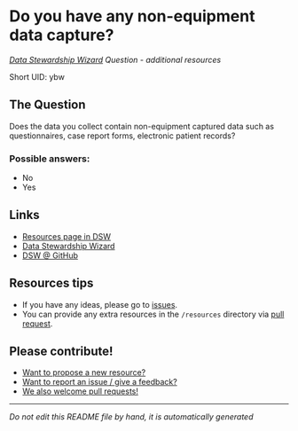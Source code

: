 # Do you have any non-equipment data capture?

*[Data Stewardship Wizard] Question - additional resources*

Short UID: ybw

## The Question

Does the data you collect contain non-equipment captured data such as questionnaires, case report forms, electronic patient records?

### Possible answers:

  * No 
  * Yes 

## Links

  * [Resources page in DSW]
  * [Data Stewardship Wizard]
  * [DSW @ GitHub]


## Resources tips

  * If you have any ideas, please go to [issues].
  * You can provide any extra resources in the `/resources` directory via [pull request].

## Please contribute!

  * [Want to propose a new resource?](https://github.com/DSQResources/DSQ-ybw/issues/new)
  * [Want to report an issue / give a feedback?](https://github.com/DSQResources/DSQ-ybw/issues/new)
  * [We also welcome pull requests!](https://github.com/DSQResources/DSQ-ybw/pulls)

----

*Do not edit this README file by hand, it is automatically generated*

[Data Stewardship Wizard]: https://dmp.fairdata.solutions
[Resources page in DSW]: https://dmp.fairdata.solutions/resources/ybw
[DSW @ GitHub]: https://github.com/DataStewardshipWizard
[issues]: https://help.github.com/articles/about-issues/
[pull request]: https://help.github.com/articles/about-pull-requests/